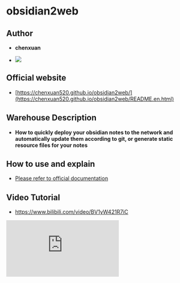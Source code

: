# obsidian2web

## Author

- **chenxuan**

- ![](http://cdn.androidftp.top/pic/chenxuanweb/dog.png)

## Official website

- [https://chenxuan520.github.io/obsidian2web/](https://chenxuan520.github.io/obsidian2web/README.en.html)

## Warehouse Description

- **How to quickly deploy your obsidian notes to the network and automatically update them according to git, or generate static resource files for your notes**

## How to use and explain

- [Please refer to official documentation](https://github.com/chenxuan520/obsidian2web/blob/master/example/README.en.md)

## Video Tutorial

- https://www.bilibili.com/video/BV1yW421R7iC

![](https://player.bilibili.com/player.html?isOutside=true&aid=1856089767&bvid=BV1yW421R7iC&cid=1614183558&p=1)
